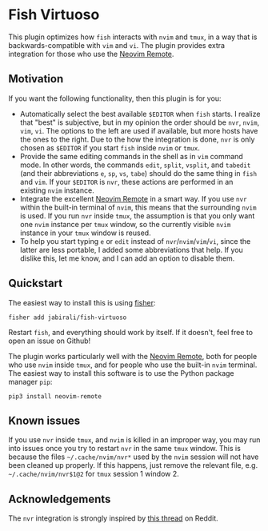 # Fish Virtuoso

This plugin optimizes how `fish` interacts with `nvim` and `tmux`,
in a way that is backwards-compatible with `vim` and `vi`. The plugin
provides extra integration for those who use the [Neovim Remote][1].

## Motivation

If you want the following functionality, then this plugin is for you:

- Automatically select the best available `$EDITOR` when `fish` starts.
  I realize that "best" is subjective, but in my opinion the order
  should be `nvr`, `nvim`, `vim`, `vi`. The options to the left are used 
  if available, but more hosts have the ones to the right. Due to the how
  the integration is done, `nvr` is only chosen as `$EDITOR` if you start
  `fish` inside `nvim` or `tmux`.  
- Provide the same editing commands in the shell as in `vim` command mode.
  In other words, the commands `edit`, `split`, `vsplit`, and `tabedit`
  (and their abbreviations `e`, `sp`, `vs`, `tabe`) should do the same 
  thing in `fish` and `vim`. If your `$EDITOR` is `nvr`, these actions
  are performed in an existing `nvim` instance.
- Integrate the excellent [Neovim Remote][1] in a smart way. If you use
  `nvr` within the built-in terminal of `nvim`, this means that the 
  surrounding `nvim` is used. If you run `nvr` inside `tmux`, the
  assumption is that you only want one `nvim` instance per `tmux` window,
  so the currently visible `nvim` instance in your `tmux` window is reused.
- To help you start typing `e` or `edit` instead of `nvr`/`nvim`/`vim`/`vi`,
  since the latter are less portable, I added some abbreviations that help. 
  If you dislike this, let me know, and I can add an option to disable them.

[1]: https://github.com/mhinz/neovim-remote

## Quickstart

The easiest way to install this is using [fisher][2]:

	fisher add jabirali/fish-virtuoso

Restart `fish`, and everything should work by itself. 
If it doesn't, feel free to open an issue on Github!

The plugin works particularly well with the [Neovim Remote][1], both for people 
who use `nvim` inside `tmux`, and for people who use the built-in `nvim` terminal.
The easiest way to install this software is to use the Python package manager `pip`:

    pip3 install neovim-remote

[2]: https://github.com/jorgebucaran/fisher

## Known issues

If you use `nvr` inside `tmux`, and `nvim` is killed in an improper way, you
may run into issues once you try to restart `nvr` in the same `tmux` window.
This is because the files `~/.cache/nvim/nvr*` used by the `nvim` session
will not have been cleaned up properly. If this happens, just remove the
relevant file, e.g. `~/.cache/nvim/nvr$1@2` for `tmux` session 1 window 2.

## Acknowledgements 

The `nvr` integration is strongly inspired by [this thread][3] on Reddit.

[3]: https://www.reddit.com/r/neovim/comments/aex45u/integrating_nvr_and_tmux_to_use_a_single_tmux_per/

